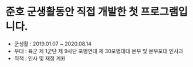 # 준호 군생활동안 직접 개발한 첫 프로그램입니다.

* 군생활 : 2019.01.07 ~ 2020.08.14
* 부대 : 육군 제 1군단 제 9사단 포병연대 제 30포병대대 본부 및 본부포대 인사과
* 직책 : 인사 및 재정 계원
